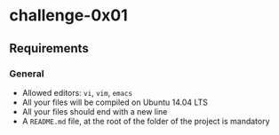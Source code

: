 # challenge-0x01
## Requirements
### General
- Allowed editors: `vi`, `vim`, `emacs`
- All your files will be compiled on Ubuntu 14.04 LTS
- All your files should end with a new line
- A `README.md` file, at the root of the folder of the project is mandatory
